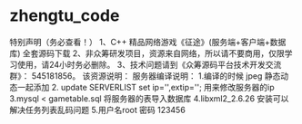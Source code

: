 # zhengtu_code
特别声明（务必查看！）  1、C++ 精品网络游戏《征途》(服务端+客户端+数据库) 全套源码下载 2、非众筹研发项目，资源来自网络，所以请不要商用，仅限学习使用，请24小时务必删除。 3、技术问题请到《众筹源码平台技术开发交流群》： 545181856。  该资源说明：  服务器编译说明：  1.编译的时候 jpeg 静态动态一起添加 2. update SERVERLIST set ip='',extip=''; 用来修改服务器的ip 3.mysql &lt; gametable.sql 将服务器的表导入数据库 4.libxml2_2.6.26  安装可以解决任务列表乱码问题 5.用户名root 密码 123456
